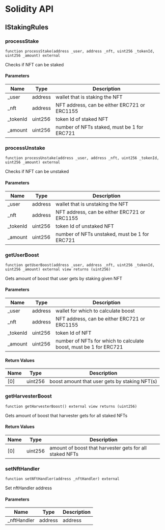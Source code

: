 # Solidity API

## IStakingRules

### processStake

```solidity
function processStake(address _user, address _nft, uint256 _tokenId, uint256 _amount) external
```

Checks if NFT can be staked

#### Parameters

| Name | Type | Description |
| ---- | ---- | ----------- |
| _user | address | wallet that is staking the NFT |
| _nft | address | NFT address, can be either ERC721 or ERC1155 |
| _tokenId | uint256 | token Id of staked NFT |
| _amount | uint256 | number of NFTs staked, must be 1 for ERC721 |

### processUnstake

```solidity
function processUnstake(address _user, address _nft, uint256 _tokenId, uint256 _amount) external
```

Checks if NFT can be unstaked

#### Parameters

| Name | Type | Description |
| ---- | ---- | ----------- |
| _user | address | wallet that is unstaking the NFT |
| _nft | address | NFT address, can be either ERC721 or ERC1155 |
| _tokenId | uint256 | token Id of unstaked NFT |
| _amount | uint256 | number of NFTs unstaked, must be 1 for ERC721 |

### getUserBoost

```solidity
function getUserBoost(address _user, address _nft, uint256 _tokenId, uint256 _amount) external view returns (uint256)
```

Gets amount of boost that user gets by staking given NFT

#### Parameters

| Name | Type | Description |
| ---- | ---- | ----------- |
| _user | address | wallet for which to calculate boost |
| _nft | address | NFT address, can be either ERC721 or ERC1155 |
| _tokenId | uint256 | token Id of NFT |
| _amount | uint256 | number of NFTs for which to calculate boost, must be 1 for ERC721 |

#### Return Values

| Name | Type | Description |
| ---- | ---- | ----------- |
| [0] | uint256 | boost amount that user gets by staking NFT(s) |

### getHarvesterBoost

```solidity
function getHarvesterBoost() external view returns (uint256)
```

Gets amount of boost that harvester gets for all staked NFTs

#### Return Values

| Name | Type | Description |
| ---- | ---- | ----------- |
| [0] | uint256 | amount of boost that harvester gets for all staked NFTs |

### setNftHandler

```solidity
function setNftHandler(address _nftHandler) external
```

Set nftHandler address

#### Parameters

| Name | Type | Description |
| ---- | ---- | ----------- |
| _nftHandler | address | address |

